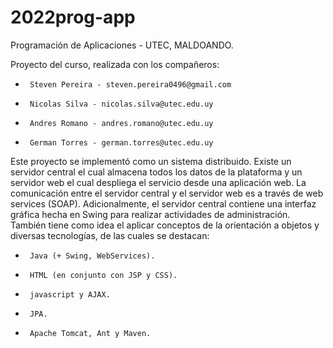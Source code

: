 # 2022prog-app
Programación de Aplicaciones - UTEC, MALDOANDO.

Proyecto del curso, realizada con los compañeros:
 *      Steven Pereira - steven.pereira0496@gmail.com 
 *      Nicolas Silva - nicolas.silva@utec.edu.uy 
 *      Andres Romano - andres.romano@utec.edu.uy 
 *      German Torres - german.torres@utec.edu.uy 

Este proyecto se implementó como un sistema distribuido. Existe un servidor central el cual almacena todos los datos de la plataforma y un servidor web el cual despliega el servicio desde una aplicación web. La comunicación entre el servidor central y el servidor web es a través de web services (SOAP). Adicionalmente, el servidor central contiene una interfaz gráfica hecha en Swing para realizar actividades de administración.
También tiene como idea el aplicar conceptos de la orientación a objetos y diversas tecnologías, de las cuales se destacan:
 *      Java (+ Swing, WebServices).
 *      HTML (en conjunto con JSP y CSS).
 *      javascript y AJAX.
 *      JPA.
 *      Apache Tomcat, Ant y Maven.
